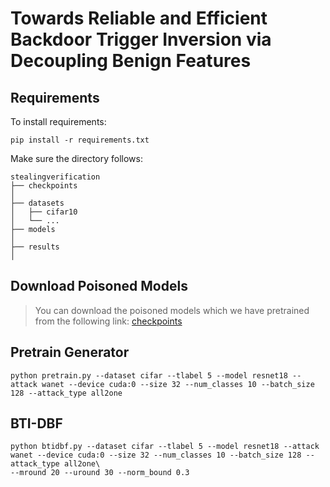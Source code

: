 # Towards Reliable and Efficient Backdoor Trigger Inversion via Decoupling Benign Features

## Requirements

To install requirements:

```setup
pip install -r requirements.txt
```
Make sure the directory follows:
```File Tree
stealingverification
├── checkpoints
│
├── datasets
│   ├── cifar10
│   └── ...
├── models 
│   
├── results
│   
```

## Download Poisoned Models

>You can download the poisoned models which we have pretrained from the following link:
>[checkpoints](https://www.dropbox.com/scl/fo/m1tnyzylecimqtosr5oyv/h?rlkey=cnw876kh25gf0518ipjrbfu97&dl=0)

## Pretrain Generator
```
python pretrain.py --dataset cifar --tlabel 5 --model resnet18 --attack wanet --device cuda:0 --size 32 --num_classes 10 --batch_size 128 --attack_type all2one
```


## BTI-DBF
```
python btidbf.py --dataset cifar --tlabel 5 --model resnet18 --attack wanet --device cuda:0 --size 32 --num_classes 10 --batch_size 128 --attack_type all2one\
--mround 20 --uround 30 --norm_bound 0.3
```
